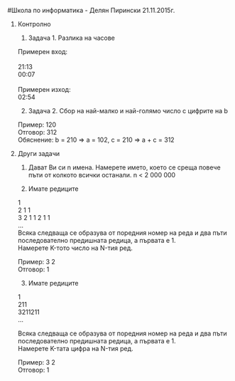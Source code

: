 #Школа по информатика - Делян Пирински 21.11.2015г.
1. Контролно
   1. Задача 1. Разлика на часове <br>

   Примерен вход:<br>  
   21:13<br>
   00:07<br>   
   Примерен изход: <br>
   02:54 <br>

   2. Задача 2. Сбор на най-малко и най-голямо число с цифрите на b <br>

   Пример:  120 <br>
   Отговор: 312 <br>
   Обяснение: b = 210 => a = 102, c = 210 => a + c = 312

2. Други задачи

   1. Дават Ви си n имена. Намерете името, което се среща повече пъти от колкото всички останали. n < 2 000 000

   2. Имате редиците <br>

   1 <br>
   2 1 1 <br>
   3 2 1 1 2 1 1 <br>
   ... <br>
   Всяка следваща се образува от поредния номер на реда и два пъти последователно предишната редица, а първата е 1.<br>
   Намерете K-тoто число на N-тия ред.<br>
   <p>
   Пример:  3 2<br>
   Отговор:   1<br>
      
   3. Имате редиците<br>

   1<br>
   211<br>
   3211211<br>
   ...<br>
   
   Всяка следваща се образува от поредния номер на реда и два пъти последователно предишната редица, а първата е 1.<br>
   Намерете K-тaтa цифра на N-тия ред.<br>

   Пример:  3 2<br>
   Отговор:   1<br>
      
